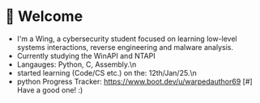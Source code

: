 # 👋 Welcome
- I'm a Wing, a cybersecurity student focused on learning low-level systems interactions, reverse engineering and malware analysis.
- Currently studying the WinAPI and NTAPI
- Langauges: Python, C, Assembly.\n
- started learning (Code/CS etc.) on the: 12th/Jan/25.\n
- python Progress Tracker: https://www.boot.dev/u/warpedauthor69
[#] Have a good one! :)
